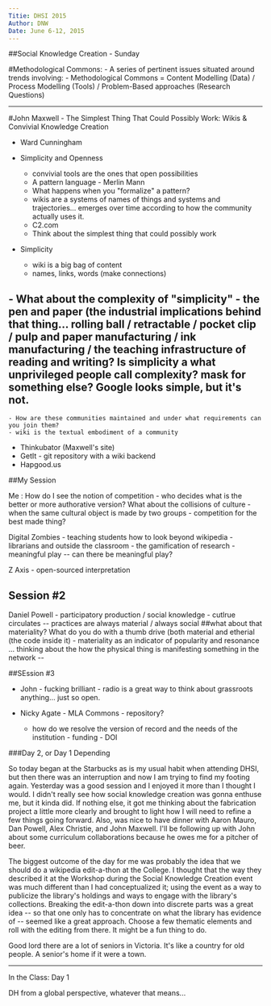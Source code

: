 ```yaml
---
Titie: DHSI 2015
Author: DNW
Date: June 6-12, 2015
---
```


##Social Knowledge Creation - Sunday

#Methodological Commons:
	- A series of pertinent issues situated around trends involving:
	- Methodological Commons = Content Modelling (Data) / Process Modelling (Tools) / Problem-Based approaches (Research Questions)

---

#John Maxwell - The Simplest Thing That Could Possibly Work: Wikis & Convivial Knowledge Creation

- Ward Cunningham


- Simplicity and Openness
	- convivial tools are the ones that open possibilities
	- A pattern language - Merlin Mann
	- What happens when you "formalize" a pattern?
	- wikis are a systems of names of things and systems and trajectories... emerges over time according to how the community actually uses it. 
	- C2.com
	- Think about the simplest thing that could possibly work
- Simplicity
	- wiki is a big bag of content 
	- names, links, words (make connections)
##	- What about the complexity of "simplicity" - the pen and paper (the industrial implications behind that thing... rolling ball / retractable / pocket clip / pulp and paper manufacturing / ink manufacturing / the teaching infrastructure of reading and writing? Is simplicity a what unprivileged people call complexity?  mask for something else? Google looks simple, but it's not. 
	- How are these communities maintained and under what requirements can you join them? 
	- wiki is the textual embodiment of a community
-  Thinkubator (Maxwell's site)
- GetIt - git repository with a wiki backend
- Hapgood.us

##My Session

Me : How do I see the notion of competition - who decides what is the better or more authorative version? What about the collisions of culture - when the same cultural object is made by two groups - competition for the best made thing?

Digital Zombies
	- teaching students how to look beyond wikipedia
	- librarians and outside the classroom
	- the gamification of research
	- meaningful play -- can there be meaningful play?

Z Axis
	- open-sourced interpretation

## Session #2

Daniel Powell - participatory production / social knowledge - cutlrue circulates -- practices are always material / always social
##what about that materiality? What do you do with a thumb drive (both material and etherial (the code inside it)
	- materiality as an indicator of popularity and resonance ... thinking about the how the physical thing is manifesting something in the network -- 


##SEssion #3

- John - fucking brilliant - radio is a great way to think about grassroots anything... just so open. 

- Nicky Agate - MLA Commons - repository?
	- how do we resolve the version of record and the needs of the institution - funding - DOI 


###Day 2, or Day 1 Depending

So today began at the Starbucks as is my usual habit when attending DHSI, but then there was an interruption and now I am trying to find my footing again. Yesterday was a good session and I enjoyed it more than I thought I would. I didn't really see how social knowledge creation was gonna enthuse me, but it kinda did. If nothing else, it got me thinking about the fabrication project a little more clearly and brought to light how I will need to refine a few things going forward. Also, was nice to have dinner with Aaron Mauro, Dan Powell, Alex Christie, and John Maxwell. I'll be following up with John about some curriculum collaborations because he owes me for a pitcher of beer. 

The biggest outcome of the day for me was probably the idea that we should do a wikipedia edit-a-thon at the College. I thought that the way they described it at the Workshop during the Social Knowledge Creation event was much different than I had conceptualized it; using the event as a way to publicize the library's holdings and ways to engage with the library's collections. Breaking the edit-a-thon down into discrete parts was a great idea -- so that one only has to concentrate on what the library has evidence of -- seemed like a great approach. Choose a few thematic elements and roll with the editing from there. It might be a fun thing to do. 

Good lord there are a lot of seniors in Victoria. It's like a country for old people. A senior's home if it were a town. 

----

In the Class: Day 1

DH from a global perspective, whatever that means...







